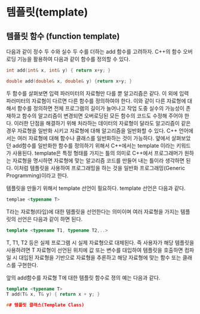 # 템플릿(template)

## 템플릿 함수 (function template)

다음과 같이 정수 두 수와 실수 두 수를 더하는 add 함수를 고려하자. C++의 함수 오버로딩 기능을 활용하여 다음과 같이 함수를 정의할 수 있다. 

``` C++
int add(int& x, int& y) { return x+y; }
```

```C++
double add(double& x, double& y) {return x+y; }
```

두 함수를 살펴보면 입력 파러미터의 자료형만 다를 뿐 알고리즘은 같다. 이 외에 입력 파러미터의 자료혐이 다르면 다른 함수를 정의하여야 한다. 
이와 같이 다른 자료형에 대해서 함수를 정의하면 전체 프로그램의 길이가 늘어나고 작업 도중 실수의 가능성이 존재하고 함수의 알고리즘이 변경되면 오버로딩된 모든 함수의
코드도 수정해 주어야 한다. 
이러한 단점을 해결하기 위해 처라하는 데이터의 자료형이 달라도 알고리즘이 같은 경우 자료형을 일반화 시키고 자료형에 대해 알고리즘을 일반화할 수 있다. C++ 언어에서는 
여러 자료형에 대해 함수나 클래스를 일반화하는 것이 가능하다. 얖에서 살펴보았던 add함수를 일반화한 함수를 정의하기 위해서 C++에서는 template 이라는 키워드가 사용된다.
template은 특정 형태를 가지는 틀의 의미로 C++에서 프로그래머가 원하는 자료형을 명시하면 자료형에 맞는 알고리즘 코드를 만들어 내는 틀이라 생각하면 된다. 
이처럼 템플릿을 사용하여 프로그래밍을 하는 것을 일반화 프로그래밍(Generic Programming)이라고 한다. 

템플릿을 만들기 위해서 template 선언이 필요하다. template 선언은 다음과 같다. 
```C++
templae <typename T>
```
T라는 자로형(타입)에 대한 템플릿을 선언한다는 의미이며 여러 자료형을 가지는 템플릿의 선언은 다음과 같이 하면 된다.
```C++
template <typename T1, typename T2,..>
```
T, T1, T2 등은 실제 프로그램 시 실제 자료형으로 대체된다. 즉 사용자가 해당 템플릿을 사용하려면 T 자료형이 선언된 위치에 값 또는 변수를 대입하여 템플릿을 호출하면
컴파일 시 대입된 자료형을 기반으로 자료형을 추론하고 해당 자료형에 맞는 함수 또는 클래스를 구현한다. 

앞의 add함수를 자료형 T에 대한 템플릿 함수로 졍의 예는 다음과 같다.
```C++
template <typename T>
T add(T& x, T& y) { return x + y; }

## 템플릿 클래스(Template Class)



